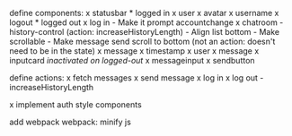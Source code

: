 define components:
    x statusbar
        * logged in
            x user
                x avatar
                x username
            x logout
        * logged out
            x log in
                - Make it prompt accountchange
    x chatroom
        - history-control (action: increaseHistoryLength)
        - Align list bottom
        - Make scrollable
        - Make message send scroll to bottom 
            (not an action: doesn't need to be in the state)
        x message
            x timestamp
            x user
            x message
    x inputcard *inactivated on logged-out*
        x messageinput
        x sendbutton

define actions:
    x fetch messages
    x send message
    x log in
    x log out
    - increaseHistoryLength

x implement auth
style components

add webpack
webpack: minify js
